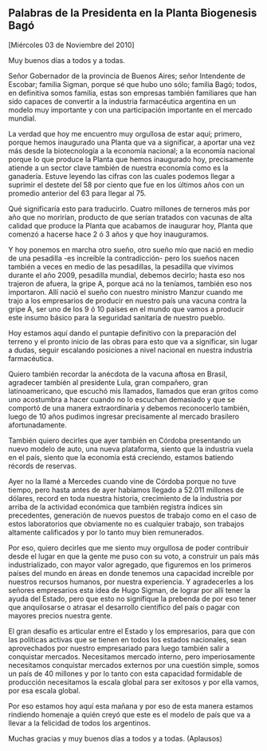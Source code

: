 Palabras de la Presidenta en la Planta Biogenesis Bagó
------------------------------------------------------

[Miércoles 03 de Noviembre del 2010]

Muy buenos días a todos y a todas.

Señor Gobernador de la provincia de Buenos Aires; señor Intendente de
Escobar; familia Sigman, porque sé que hubo uno sólo; familia Bagó;
todos, en definitiva somos familia, estas son empresas también
familiares que han sido capaces de convertir a la industria farmacéutica
argentina en un modelo muy importante y con una participación importante
en el mercado mundial.

La verdad que hoy me encuentro muy orgullosa de estar aquí; primero,
porque hemos inaugurado una Planta que va a significar, a aportar una
vez más desde la biotecnología a la economía nacional; a la economía
nacional porque lo que produce la Planta que hemos inaugurado hoy,
precisamente atiende a un sector clave también de nuestra economía como
es la ganadería. Estuve leyendo las cifras con las cuales podemos llegar
a suprimir el destete del 58 por ciento que fue en los últimos años con
un promedio anterior del 63 para llegar al 75.

Qué significaría esto para traducirlo. Cuatro millones de terneros más
por año que no morirían, producto de que serían tratados con vacunas de
alta calidad que produce la Planta que acabamos de inaugurar hoy, Planta
que comenzó a hacerse hace 2 ó 3 años y que hoy inauguramos.

Y hoy ponemos en marcha otro sueño, otro sueño mío que nació en medio de
una pesadilla -es increíble la contradicción- pero los sueños nacen
también a veces en medio de las pesadillas, la pesadilla que vivimos
durante el año 2009, pesadilla mundial, debemos decirlo; hasta eso nos
trajeron de afuera, la gripe A, porque acá no la teníamos, también eso
nos importaron. Allí nació el sueño con nuestro ministro Manzur cuando
me trajo a los empresarios de producir en nuestro país una vacuna contra
la gripe A, ser uno de los 9 ó 10 países en el mundo que vamos a
producir este insumo básico para la seguridad sanitaria de nuestro
pueblo.

Hoy estamos aquí dando el puntapie definitivo con la preparación del
terreno y el pronto inicio de las obras para esto que va a significar,
sin lugar a dudas, seguir escalando posiciones a nivel nacional en
nuestra industria farmacéutica.

Quiero también recordar la anécdota de la vacuna aftosa en Brasil,
agradecer también al presidente Lula, gran compañero, gran
latinoamericano, que escuchó mis llamados, llamados que eran gritos como
uno acostumbra a hacer cuando no lo escuchan demasiado y que se comportó
de una manera extraordinaria y debemos reconocerlo también, luego de 10
años pudimos ingresar precisamente al mercado brasilero afortunadamente.

También quiero decirles que ayer también en Córdoba presentando un nuevo
modelo de auto, una nueva plataforma, siento que la industria vuela en
el país, siento que la economía está creciendo, estamos batiendo récords
de reservas.

Ayer no la llamé a Mercedes cuando vine de Córdoba porque no tuve
tiempo, pero hasta antes de ayer habíamos llegado a 52.011 millones de
dólares, record en toda nuestra historia, crecimiento de la industria
por arriba de la actividad económica que también registra índices sin
precedentes, generación de nuevos puestos de trabajo como en el caso de
estos laboratorios que obviamente no es cualquier trabajo, son trabajos
altamente calificados y por lo tanto muy bien remunerados.

Por eso, quiero decirles que me siento muy orgullosa de poder contribuir
desde el lugar en que la gente me puso con su voto, a construir un país
más industrializado, con mayor valor agregado, que figuremos en los
primeros países del mundo en áreas en donde tenemos una capacidad
increíble por nuestros recursos humanos, por nuestra experiencia. Y
agradecerles a los señores empresarios esta idea de Hugo Sigman, de
lograr por allí tener la ayuda del Estado, pero que esto no signifique
la prebenda de por eso tener que anquilosarse o atrasar el desarrollo
científico del país o pagar con mayores precios nuestra gente.

El gran desafío es articular entre el Estado y los empresarios, para que
con las políticas activas que se tienen en todos los estados nacionales,
sean aprovechados por nuestro empresariado para luego también salir a
conquistar mercados. Necesitamos mercado interno, pero imperiosamente
necesitamos conquistar mercados externos por una cuestión simple, somos
un país de 40 millones y por lo tanto con esta capacidad formidable de
producción necesitamos la escala global para ser exitosos y por ella
vamos, por esa escala global.

Por eso estamos hoy aquí esta mañana y por eso de esta manera estamos
rindiendo homenaje a quién creyó que este es el modelo de país que va a
llevar a la felicidad de todos los argentinos.

Muchas gracias y muy buenos días a todos y a todas. (Aplausos)

 
